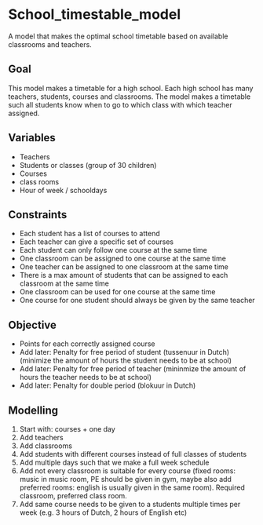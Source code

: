 # School_timestable_model
A model that makes the optimal school timetable based on available classrooms and teachers.


## Goal

This model makes a timetable for a high school. Each high school has many teachers, students, courses and classrooms. The model makes a timetable such
all students know when to go to which class with which teacher assigned.

## Variables

* Teachers
* Students or classes (group of 30 children)
* Courses
* class rooms
* Hour of week / schooldays

## Constraints

* Each student has a list of courses to attend
* Each teacher can give a specific set of courses
* Each student can only follow one course at the same time
* One classroom can be assigned to one course at the same time
* One teacher can be assigned to one classroom at the same time
* There is a max amount of students that can be assigned to each classroom at the same time
* One classroom can be used for one course at the same time
* One course for one student should always be given by the same teacher

## Objective
* Points for each correctly assigned course
* Add later: Penalty for free period of student (tussenuur in Dutch) (minimize the amount of hours the student needs to be at school)
* Add later: Penalty for free period of teacher (mininmize the amount of hours the teacher needs to be at school)
* Add later: Penalty for double period (blokuur in Dutch)

## Modelling

1. Start with: courses + one day
2. Add teachers
3. Add classrooms
4. Add students with different courses instead of full classes of students
5. Add multiple days such that we make a full week schedule
6. Add not every classroom is suitable for every course (fixed rooms: music in music room, PE should be given in gym, maybe also add preferred rooms: english is usually given in the same room). Required classroom, preferred class room.
7. Add same course needs to be given to a students multiple times per week (e.g. 3 hours of Dutch, 2 hours of English etc)




